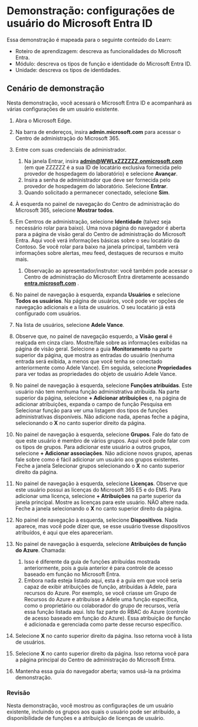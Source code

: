 <!---
---
Demonstração: Título: "Explorar configurações de usuário do Microsoft Entra ID" Roteiro de aprendizagem/módulo/unidade: "Roteiro de aprendizagem: descrever os recursos do Microsoft Entra; Módulo 1: descrever os tipos de função e identidade do Microsoft Entra ID; Unidade 3: descrever os tipos de identidade do Microsoft Entra"
---
--->

# Demonstração: configurações de usuário do Microsoft Entra ID

Essa demonstração é mapeada para o seguinte conteúdo do Learn:

- Roteiro de aprendizagem: descreva as funcionalidades do Microsoft Entra.
- Módulo: descreva os tipos de função e identidade do Microsoft Entra ID.
- Unidade: descreva os tipos de identidades.

## Cenário de demonstração

Nesta demonstração, você acessará o Microsoft Entra ID e acompanhará as várias configurações de um usuário existente.

1. Abra o Microsoft Edge.

1. Na barra de endereços, insira **admin.microsoft.com** para acessar o Centro de administração do Microsoft 365.

1. Entre com suas credenciais de administrador.
    1. Na janela Entrar, insira **admin@WWLxZZZZZZ.onmicrosoft.com** (em que ZZZZZZ é a sua ID de locatário exclusiva fornecida pelo provedor de hospedagem do laboratório) e selecione **Avançar**.
    1. Insira a senha de administrador que deve ser fornecida pelo provedor de hospedagem do laboratório. Selecione **Entrar**.
    1. Quando solicitado a permanecer conectado, selecione **Sim**.

1. À esquerda no painel de navegação do Centro de administração do Microsoft 365, selecione **Mostrar todos**.

1. Em Centros de administração, selecione **Identidade** (talvez seja necessário rolar para baixo).  Uma nova página do navegador é aberta para a página de visão geral do Centro de administração do Microsoft Entra. Aqui você verá informações básicas sobre o seu locatário da Contoso. Se você rolar para baixo na janela principal, também verá informações sobre alertas, meu feed, destaques de recursos e muito mais.  
    1. Observação ao apresentador/instrutor: você também pode acessar o Centro de administração do Microsoft Entra diretamente acessando **[entra.microsoft.com](https://entra.microsoft.com)** .

1. No painel de navegação à esquerda, expanda **Usuários** e selecione **Todos os usuários**.  Na página de usuários, você pode ver opções de navegação adicionais e a lista de usuários. O seu locatário já está configurado com usuários.

1. Na lista de usuários, selecione **Adele Vance**.

1. Observe que, no painel de navegação esquerdo, a **Visão geral** é realçada em cinza claro.  Mostre/fale sobre as informações exibidas na página de visão geral.  Selecione a guia **Monitoramento** na parte superior da página, que mostra as entradas do usuário (nenhuma entrada será exibida, a menos que você tenha se conectado anteriormente como Adele Vance).  Em seguida, selecione **Propriedades** para ver todas as propriedades do objeto de usuário Adele Vance.

1. No painel de navegação à esquerda, selecione **Funções atribuídas**.  Este usuário não tem nenhuma função administrativa atribuída.  Na parte superior da página, selecione **+ Adicionar atribuições** e, na página de adicionar atribuições, expanda o campo de função Pesquisa em Selecionar função para ver uma listagem dos tipos de funções administrativas disponíveis.  Não adicione nada, apenas feche a página, selecionando o **X** no canto superior direito da página.

1. No painel de navegação à esquerda, selecione **Grupos**.  Fale do fato de que este usuário é membro de vários grupos.  Aqui você pode falar com os tipos de grupos.  Para adicionar este usuário a outros grupos, selecione **+ Adicionar associações**.  Não adicione novos grupos, apenas fale sobre como é fácil adicionar um usuário aos grupos existentes. Feche a janela Selecionar grupos selecionando o **X** no canto superior direito da página.

1. No painel de navegação à esquerda, selecione **Licenças**. Observe que este usuário possui as licenças do Microsoft 365 E5 e do EMS.  Para adicionar uma licença, selecione **+ Atribuições** na parte superior da janela principal.  Mostre as licenças para este usuário. NÃO altere nada.  Feche a janela selecionando o **X** no canto superior direito da página.

1. No painel de navegação à esquerda, selecione **Dispositivos**.  Nada aparece, mas você pode dizer que, se esse usuário tivesse dispositivos atribuídos, é aqui que eles apareceriam.

1. No painel de navegação à esquerda, selecione **Atribuições de função do Azure**.  Chamada:
    1. Isso é diferente da guia de funções atribuídas mostrada anteriormente, pois a guia anterior é para controle de acesso baseado em função no Microsoft Entra.
    1. Embora nada esteja listado aqui, esta é a guia em que você seria capaz de exibir atribuições de função, atribuídas à Adele, para recursos do Azure. Por exemplo, se você criasse um Grupo de Recursos do Azure e atribuísse a Adele uma função específica, como o proprietário ou colaborador do grupo de recursos, veria essa função listada aqui. Isto faz parte do RBAC do Azure (controle de acesso baseado em função do Azure). Essa atribuição de função é adicionada e gerenciada como parte desse recurso específico.

1. Selecione **X** no canto superior direito da página. Isso retorna você à lista de usuários.

1. Selecione **X** no canto superior direito da página. Isso retorna você para a página principal do Centro de administração do Microsoft Entra.

1. Mantenha essa guia do navegador aberta; vamos usá-la na próxima demonstração.

### Revisão

Nesta demonstração, você mostrou as configurações de um usuário existente, incluindo os grupos aos quais o usuário pode ser atribuído, a disponibilidade de funções e a atribuição de licenças de usuário.

